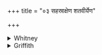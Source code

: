 +++
title = "०३ सहस्राक्षेण शतवीर्येण"

+++

<details><summary>Whitney</summary>

### Translation
3. With an oblation having a thousand eyes, a hundred heroisms, a  
hundred life-times, have I taken him, in order that Indra may lead him  
unto autumns, across to the further shore of all difficulty (*duritá*).

### Notes
RV. has in **a** *śatáśāradena* for *śatávīryeṇa*, and makes much better  
sense of **c, d** by reading *śatám* for *índras*, and *índras* for  
*áti* (it also has *imám* for *enam*).
</details>

<details><summary>Griffith</summary>

With sacrifice thousand-eyed and hundred-powered, bringing a hundred lives, have I restored him, That Indra through the autumns may conduct him safe to the farther shore of all misfortune.
</details>
